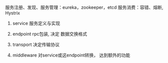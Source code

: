 服务注册、发现、服务管理：eureka，zookeeper，etcd
服务消费：容错、熔断, Hystrix


1. service 服务定义与实现


1. endpoint rpc包装, 决定
数据交换格式


1. transport 决定传输协议

1. middleware 对service或这endpoint转换，
达到额外的功能

